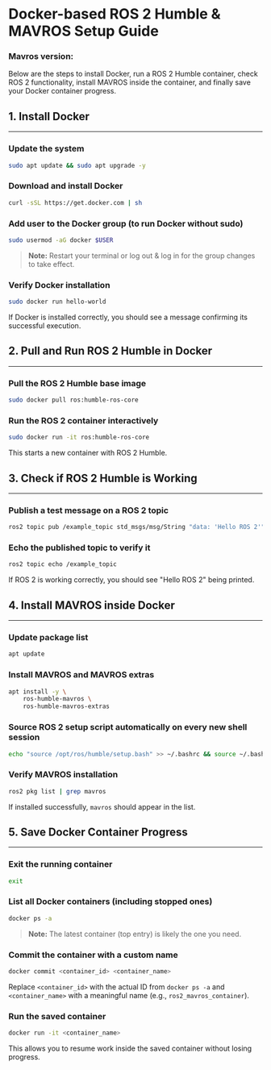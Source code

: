 Docker-based ROS 2 Humble & MAVROS Setup Guide 
===============================================
### Mavros version: 
Below are the steps to install Docker, run a ROS 2 Humble container, check ROS 2 functionality, install MAVROS inside the container, and finally save your Docker container progress.

## 1. Install Docker
-----------------

### Update the system

```bash
sudo apt update && sudo apt upgrade -y
```

### Download and install Docker

```bash
curl -sSL https://get.docker.com | sh
```

### Add user to the Docker group (to run Docker without sudo)

```bash
sudo usermod -aG docker $USER
```

> **Note:** Restart your terminal or log out & log in for the group changes to take effect.

### Verify Docker installation

```bash
sudo docker run hello-world
```

If Docker is installed correctly, you should see a message confirming its successful execution.

## 2. Pull and Run ROS 2 Humble in Docker
---------------------------------------

### Pull the ROS 2 Humble base image

```bash
sudo docker pull ros:humble-ros-core
```

### Run the ROS 2 container interactively

```bash
sudo docker run -it ros:humble-ros-core
```

This starts a new container with ROS 2 Humble.

## 3. Check if ROS 2 Humble is Working
------------------------------------

### Publish a test message on a ROS 2 topic

```bash
ros2 topic pub /example_topic std_msgs/msg/String "data: 'Hello ROS 2'"
```

### Echo the published topic to verify it

```bash
ros2 topic echo /example_topic
```

If ROS 2 is working correctly, you should see "Hello ROS 2" being printed.

## 4. Install MAVROS inside Docker
-------------------------------

### Update package list

```bash
apt update
```

### Install MAVROS and MAVROS extras

```bash
apt install -y \
    ros-humble-mavros \
    ros-humble-mavros-extras
```

### Source ROS 2 setup script automatically on every new shell session

```bash
echo "source /opt/ros/humble/setup.bash" >> ~/.bashrc && source ~/.bashrc
```

### Verify MAVROS installation

```bash
ros2 pkg list | grep mavros
```

If installed successfully, `mavros` should appear in the list.

## 5. Save Docker Container Progress
----------------------------------

### Exit the running container

```bash
exit
```

### List all Docker containers (including stopped ones)

```bash
docker ps -a
```

> **Note:** The latest container (top entry) is likely the one you need.

### Commit the container with a custom name

```bash
docker commit <container_id> <container_name>
```

Replace `<container_id>` with the actual ID from `docker ps -a` and `<container_name>` with a meaningful name (e.g., `ros2_mavros_container`).

### Run the saved container

```bash
docker run -it <container_name>
```

This allows you to resume work inside the saved container without losing progress.
```
